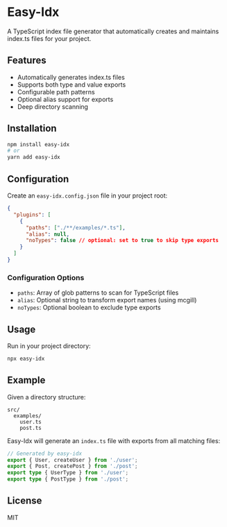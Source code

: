 # Easy-Idx

A TypeScript index file generator that automatically creates and maintains index.ts files for your project.

## Features

- Automatically generates index.ts files
- Supports both type and value exports
- Configurable path patterns
- Optional alias support for exports
- Deep directory scanning

## Installation

```bash
npm install easy-idx
# or
yarn add easy-idx
```

## Configuration

Create an `easy-idx.config.json` file in your project root:

```json
{
  "plugins": [
    {
      "paths": ["./**/examples/*.ts"],
      "alias": null,
      "noTypes": false // optional: set to true to skip type exports
    }
  ]
}
```

### Configuration Options

- `paths`: Array of glob patterns to scan for TypeScript files
- `alias`: Optional string to transform export names (using mcgill)
- `noTypes`: Optional boolean to exclude type exports

## Usage

Run in your project directory:

```bash
npx easy-idx
```

## Example

Given a directory structure:

```
src/
  examples/
    user.ts
    post.ts
```

Easy-Idx will generate an `index.ts` file with exports from all matching files:

```typescript
// Generated by easy-idx
export { User, createUser } from './user';
export { Post, createPost } from './post';
export type { UserType } from './user';
export type { PostType } from './post';
```

## License

MIT
